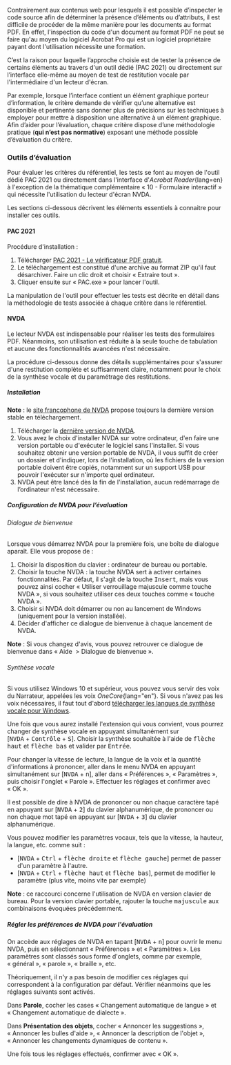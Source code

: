 Contrairement aux contenus web pour lesquels il est possible d’inspecter le code source afin de déterminer la présence d’éléments ou d’attributs, il est difficile de procéder de la même manière pour les documents au format PDF.
En effet, l'inspection du code d'un document au format PDF ne peut se faire qu'au moyen du logiciel Acrobat Pro qui est un logiciel propriétaire payant dont l'utilisation nécessite une formation. 

C’est la raison pour laquelle l’approche choisie est de tester la présence de certains éléments au travers d'un outil dédié (PAC 2021) ou directement sur l’interface elle-même au moyen de test de restitution vocale par l'intermédiaire d'un lecteur d'écran.

Par exemple, lorsque l’interface contient un élément graphique porteur d’information, le critère demande de vérifier qu’une alternative est disponible et pertinente sans donner plus de précisions sur les techniques à employer pour mettre à disposition une alternative à un élément graphique. Afin d’aider pour l’évaluation, chaque critère dispose d’une méthodologie pratique (**qui n’est pas normative**) exposant une méthode possible d’évaluation du critère.

###  Outils d’évaluation

Pour évaluer les critères du référentiel, les tests se font au moyen de l'outil dédié PAC 2021 ou directement dans l'interface d'*Acrobat Reader*{lang=en} à l'exception de la thématique complémentaire «&nbsp;10 - Formulaire interactif&nbsp;» qui nécessite l'utilisation du lecteur d'écran NVDA.

Les sections ci-dessous décrivent les éléments essentiels à connaitre pour installer ces outils.

#### PAC 2021
Procédure d'installation :

1. Télécharger [PAC 2021 - Le vérificateur PDF gratuit](https://pdfua.foundation/fr/pac-2021-le-verificateur-pdf-gratuit/).
2. Le téléchargement est constitué d'une archive au format ZIP qu'il faut désarchiver. Faire un clic droit et choisir «&nbsp;Extraire tout&nbsp;».
3. Cliquer ensuite sur «&nbsp;PAC.exe&nbsp;» pour lancer l'outil.

La manipulation de l'outil pour effectuer les tests est décrite en détail dans la méthodologie de tests associée à chaque critère dans le référentiel.

#### NVDA

Le lecteur NVDA est indispensable pour réaliser les tests des formulaires PDF. Néanmoins, son utilisation est réduite à la seule touche de tabulation et aucune des fonctionnalités avancées n'est nécessaire.

La procédure ci-dessous donne des détails supplémentaires pour s'assurer d'une restitution complète et suffisamment claire, notamment pour le choix de la synthèse vocale et du paramétrage des restitutions.

##### Installation

**Note** : le [site francophone de NVDA](https://www.nvda-fr.org/)
propose toujours la dernière version stable en téléchargement.

1.  Télécharger la [dernière version de NVDA](https://www.nvda-fr.org/cat.php?id=2).
1.  Vous avez le choix d\'installer NVDA sur votre ordinateur,
    d\'en faire une version portable ou d\'exécuter le logiciel sans
    l\'installer. Si vous souhaitez obtenir une version portable de
    NVDA, il vous suffit de créer un dossier et d\'indiquer, lors de
    l\'installation, où les fichiers de la version portable doivent être
    copiés, notamment sur un support USB pour pouvoir l\'exécuter
    sur n\'importe quel ordinateur.
1.  NVDA peut être lancé dès la fin de l\'installation, aucun redémarrage de l’ordinateur n'est nécessaire.

##### Configuration de NVDA pour l’évaluation

###### Dialogue de bienvenue

Lorsque vous démarrez NVDA pour la première fois, une boîte de dialogue
aparaît. Elle vous propose de :

1.  Choisir la disposition du clavier : ordinateur de bureau ou
    portable.
2.  Choisir la touche NVDA : la touche NVDA sert à activer certaines fonctionnalités. Par défaut, il s'agit de la touche <kbd>Insert</kbd>, mais vous pouvez ainsi cocher « Utiliser verrouillage majuscule comme touche NVDA », si vous souhaitez utiliser ces deux touches comme «&nbsp;touche NVDA&nbsp;».
3.  Choisir si NVDA doit démarrer ou non au lancement de Windows
    (uniquement pour la version installée).
4.  Décider d\'afficher ce dialogue de bienvenue à chaque lancement de
    NVDA.

**Note** : Si vous changez d\'avis, vous pouvez retrouver ce dialogue de
bienvenue dans « Aide  \> Dialogue de bienvenue ».

###### Synthèse vocale

Si vous utilisez Windows 10 et supérieur, vous pouvez vous servir des voix du
Narrateur, appelées les voix *OneCore*{lang="en"}. Si vous n\'avez pas
les voix nécessaires, il faut tout d\'abord [télécharger les langues de
synthèse vocale pour
Windows](https://support.office.com/fr-fr/article/T%C3%A9l%C3%A9charger-les-langues-de-synth%C3%A8se-vocale-pour-Windows-10-d5a6b612-b3ae-423f-afa5-4f6caf1ec5d3).

Une fois que vous aurez installé l\'extension qui vous convient, vous
pourrez changer de synthèse vocale en appuyant simultanément sur
[<kbd>NVDA</kbd> + <kbd>Contrôle</kbd> + <kbd>S</kbd>]. Choisir la synthèse souhaitée à l\'aide de
<kbd>flèche haut</kbd> et <kbd>flèche bas</kbd> et valider par <kbd>Entrée</kbd>.

Pour changer la vitesse de lecture, la langue de la voix et la quantité
d\'informations à prononcer, aller dans le menu NVDA en appuyant
simultanément sur [<kbd>NVDA</kbd> + </kbd>n</kbd>], aller dans « Préférences »,
« Paramètres », puis choisir l\'onglet « Parole ». Effectuer les
réglages et confirmer avec « OK ».

Il est possible de dire à NVDA de prononcer ou non chaque caractère tapé
en appuyant sur [<kbd>NVDA</kbd> + <kbd>2</kbd>] du clavier alphanumérique, de prononcer
ou non chaque mot tapé en appuyant sur [<kbd>NVDA</kbd> + <kbd>3</kbd>] du clavier
alphanumérique.

Vous pouvez modifier les paramètres vocaux, tels que la vitesse, la
hauteur, la langue, etc. comme suit :

-   [<kbd>NVDA</kbd> + <kbd>Ctrl</kbd> + <kbd>flèche droite</kbd> et <kbd>flèche gauche</kbd>] permet de
    passer d\'un paramètre à l\'autre.
-   [<kbd>NVDA</kbd> + <kbd>Ctrl</kbd> + <kbd>flèche haut</kbd> et <kbd>flèche bas</kbd>], permet de modifier
    le paramètre (plus vite, moins vite par exemple)

**Note** : ce raccourci concerne l\'utilisation de NVDA en version
clavier de bureau. Pour la version clavier portable, rajouter la touche
<kbd>majuscule</kbd> aux combinaisons évoquées précédemment.

##### Régler les préférences de NVDA pour l\'évaluation

On accède aux réglages de NVDA en tapant [<kbd>NVDA</kbd> + <kbd>n</kbd>] pour ouvrir le
menu NVDA, puis en sélectionnant « Préférences » et « Paramètres ». Les
paramètres sont classés sous forme d\'onglets, comme par exemple,
« général », « parole », « braille », etc.

Théoriquement, il n'y a pas besoin de modifier ces réglages qui
correspondent à la configuration par défaut. Vérifier néanmoins que les
réglages suivants sont activés.

Dans **Parole**, cocher les cases « Changement automatique de langue »
et « Changement automatique de dialecte ».

Dans **Présentation des objets**, cocher « Annoncer les suggestions »,
« Annoncer les bulles d\'aide », « Annoncer la description de
l\'objet », « Annoncer les changements dynamiques de contenu ».

Une fois tous les réglages effectués,
confirmer avec « OK ».


